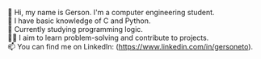 👋 Hi, my name is Gerson. I'm a computer engineering student.  
🚀 I have basic knowledge of C and Python.  
🌱 Currently studying programming logic.  
👨‍💻 I aim to learn problem-solving and contribute to projects.  
📫 You can find me on LinkedIn: (https://www.linkedin.com/in/gersoneto).
